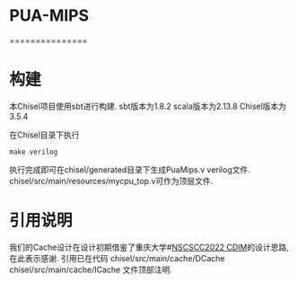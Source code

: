 # PUA-MIPS
===============

# 构建
本Chisel项目使用sbt进行构建.
sbt版本为1.8.2
scala版本为2.13.8
Chisel版本为3.5.4

在Chisel目录下执行
```shell
make verilog
```

执行完成即可在chisel/generated目录下生成PuaMips.v verilog文件.
chisel/src/main/resources/mycpu_top.v可作为顶层文件.

# 引用说明
我们的Cache设计在设计初期借鉴了重庆大学#[NSCSCC2022 CDIM](https://github.com/Maxpicca-Li/CDIM/)的设计思路, 在此表示感谢. 
引用已在代码
  chisel/src/main/cache/DCache
  chisel/src/main/cache/ICache
文件顶部注明.